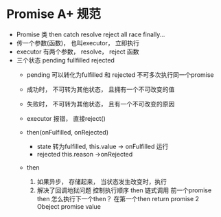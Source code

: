 # Promise  A+ 规范

- Promise 类  then  catch
resolve  reject  all  race
finally...
- 传一个参数(函数)， 也叫executor， 立即执行
- executor 有两个参数， resolve， reject  函数
- 三个状态  pending  fullfilled  rejected
    - pending 可以转化为fulfilled 和 rejected
    不可多次执行同一个promise
    - 成功时， 不可转为其他状态， 且拥有一个不可改变的值
    - 失败时， 不可转为其他状态， 且有一个不可改变的原因
    - executor 报错， 直接reject()

    - then(onFulfilled, onRejected)
        - state 转为fulfilled, this.value -> onFulfilled 运行
        - rejected this.reason ->onRejected

    - then
        1. 如果异步， 存储起来， 当状态发生改变时，执行
        2. 解决了回调地狱问题
            控制执行顺序  then 链式调用
            前一个promise then 怎么执行下一个then？
            在第一个then return promise  2 Obeject
            promise value
